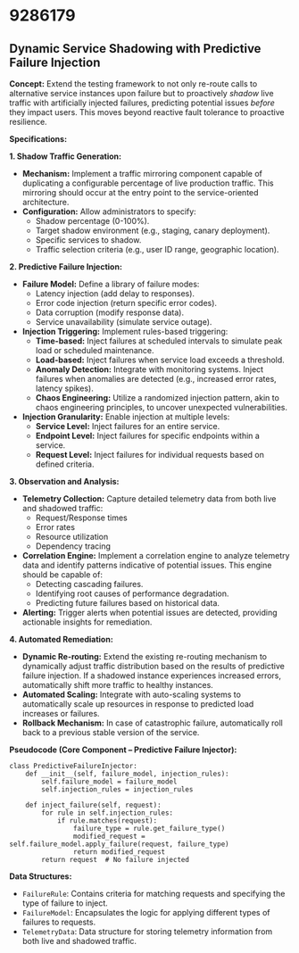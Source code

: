 # 9286179

## Dynamic Service Shadowing with Predictive Failure Injection

**Concept:** Extend the testing framework to not only re-route calls to alternative service instances upon failure but to proactively *shadow* live traffic with artificially injected failures, predicting potential issues *before* they impact users. This moves beyond reactive fault tolerance to proactive resilience.

**Specifications:**

**1. Shadow Traffic Generation:**

*   **Mechanism:** Implement a traffic mirroring component capable of duplicating a configurable percentage of live production traffic. This mirroring should occur at the entry point to the service-oriented architecture.
*   **Configuration:**  Allow administrators to specify:
    *   Shadow percentage (0-100%).
    *   Target shadow environment (e.g., staging, canary deployment).
    *   Specific services to shadow.
    *   Traffic selection criteria (e.g., user ID range, geographic location).

**2. Predictive Failure Injection:**

*   **Failure Model:** Define a library of failure modes:
    *   Latency injection (add delay to responses).
    *   Error code injection (return specific error codes).
    *   Data corruption (modify response data).
    *   Service unavailability (simulate service outage).
*   **Injection Triggering:** Implement rules-based triggering:
    *   **Time-based:** Inject failures at scheduled intervals to simulate peak load or scheduled maintenance.
    *   **Load-based:** Inject failures when service load exceeds a threshold.
    *   **Anomaly Detection:** Integrate with monitoring systems. Inject failures when anomalies are detected (e.g., increased error rates, latency spikes).
    *   **Chaos Engineering:** Utilize a randomized injection pattern, akin to chaos engineering principles, to uncover unexpected vulnerabilities.
*   **Injection Granularity:** Enable injection at multiple levels:
    *   **Service Level:** Inject failures for an entire service.
    *   **Endpoint Level:** Inject failures for specific endpoints within a service.
    *   **Request Level:** Inject failures for individual requests based on defined criteria.

**3.  Observation and Analysis:**

*   **Telemetry Collection:** Capture detailed telemetry data from both live and shadowed traffic:
    *   Request/Response times
    *   Error rates
    *   Resource utilization
    *   Dependency tracing
*   **Correlation Engine:** Implement a correlation engine to analyze telemetry data and identify patterns indicative of potential issues. This engine should be capable of:
    *   Detecting cascading failures.
    *   Identifying root causes of performance degradation.
    *   Predicting future failures based on historical data.
*   **Alerting:** Trigger alerts when potential issues are detected, providing actionable insights for remediation.

**4. Automated Remediation:**

*   **Dynamic Re-routing:**  Extend the existing re-routing mechanism to dynamically adjust traffic distribution based on the results of predictive failure injection.  If a shadowed instance experiences increased errors, automatically shift more traffic to healthy instances.
*   **Automated Scaling:** Integrate with auto-scaling systems to automatically scale up resources in response to predicted load increases or failures.
*   **Rollback Mechanism:** In case of catastrophic failure, automatically roll back to a previous stable version of the service.

**Pseudocode (Core Component – Predictive Failure Injector):**

```
class PredictiveFailureInjector:
    def __init__(self, failure_model, injection_rules):
        self.failure_model = failure_model
        self.injection_rules = injection_rules

    def inject_failure(self, request):
        for rule in self.injection_rules:
            if rule.matches(request):
                failure_type = rule.get_failure_type()
                modified_request = self.failure_model.apply_failure(request, failure_type)
                return modified_request
        return request  # No failure injected
```

**Data Structures:**

*   `FailureRule`: Contains criteria for matching requests and specifying the type of failure to inject.
*   `FailureModel`: Encapsulates the logic for applying different types of failures to requests.
*   `TelemetryData`: Data structure for storing telemetry information from both live and shadowed traffic.